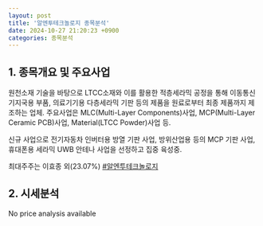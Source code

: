 ```yaml
---
layout: post
title: '알엔투테크놀로지 종목분석'
date: 2024-10-27 21:20:23 +0900
categories: 종목분석
---
```


## 1. 종목개요 및 주요사업

원천소재 기술을 바탕으로 LTCC소재와 이를 활용한 적층세라믹 공정을 통해 이동통신 기지국용 부품, 의료기기용 다층세라믹 기판 등의 제품을 원료로부터 최종 제품까지 제조하는 업체. 주요사업은 MLC(Multi-Layer Components)사업, MCP(Multi-Layer Ceramic PCB)사업, Material(LTCC Powder)사업 등.

신규 사업으로 전기자동차 인버터용 방열 기판 사업, 방위산업용 등의 MCP 기판 사업, 휴대폰용 세라믹 UWB 안테나 사업을 선정하고 집중 육성중.

최대주주는 이효종 외(23.07%)
[#알엔투테크놀로지](#)

## 2. 시세분석

No price analysis available
